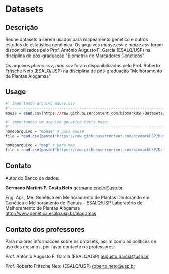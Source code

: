 # Datasets

## Descrição

Reune datasets a serem usados para mapeamento genético e outros estudos de estatística genômica.
Os arquivos *mouse.csv* e *maize.csv* foram disponibilizados pelo Prof. Antônio Augusto F. Garcia (ESALQ/USP) na disciplina de pós-graduação "Biometria de Marcadores Genéticos"

Os arquivos *pheno.csv*, *map.csv* foram disponibilizados pelo Prof. Roberto Fritsche Neto (ESALQ/USP) na disciplina de pós-graduação "Melhoramento de Plantas Alógamas"

## Usage

```R
#' Importando arquivo mouse.csv
#'------------------------------------------------------------------------------------------------------------------------
mouse = read.csv(https://raw.githubusercontent.com/biomarkUSP/Datasets/master/mouse.csv,header=T)

#' importandoo um arquivo generico desta base:
#'------------------------------------------------------------------------------------------------------------------------
nomeoarquivo = "mouse" # para mouse
file = read.csv(paste("https://raw.githubusercontent.com/biomarkUSP/Datasets/master/",nomeoarquivo,".csv",sep=""),header=T)

nomeoarquivo = "map" # para map
file = read.csv(paste("https://raw.githubusercontent.com/biomarkUSP/Datasets/master/",nomeoarquivo,".csv",sep=""),header=T)

```

## Contato

Autor do Banco de dados:

**Germano Martins F. Costa Neto** <germano.cneto@usp.br>

Eng. Agr., Me. Genética em Melhoramento de Plantas
Doutorando em Genética e Melhoramento de Plantas - ESALQ/USP
Laboratório de Melhoramento de Plantas Alógamas <http://www.genetica.esalq.usp.br/alogamas>

## Contato dos professores

Para maiores informações sobre os datasets, assim como as políticas de uso dos mesmos, por favor contacte os professores:

Prof. Antônio Augusto F. Garcia (ESALQ/USP) <augusto.garcia@usp.br>

Prof. Roberto Fritsche Neto (ESALQ/USP) <roberto.neto@usp.br>
